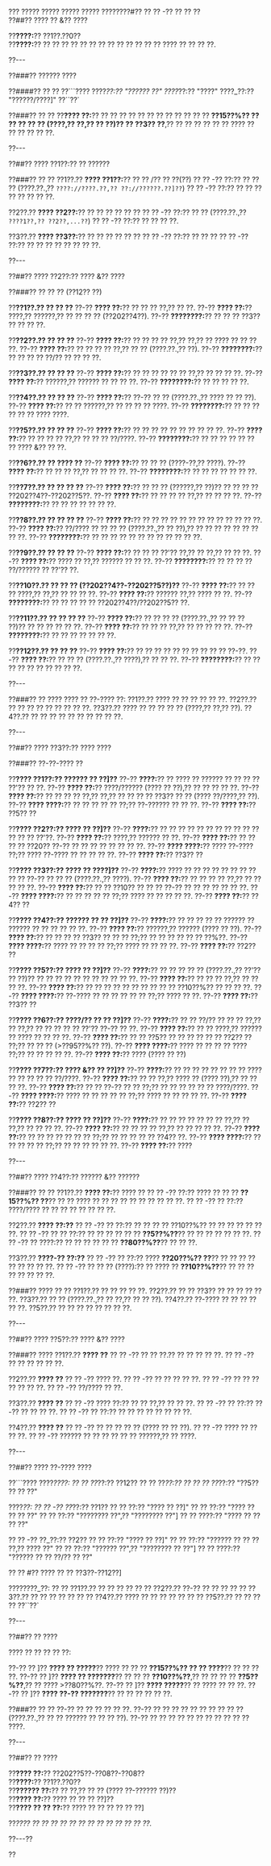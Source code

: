 ??? ????? ????? ????? ????? ????????#?? ?? ?? -?? ?? ?? ??  
??##?? ???? ?? &?? ????  

??**????:**?? ??1??.??0??  
??**????:**?? ?? ?? ?? ?? ?? ?? ?? ?? ?? ?? ?? ?? ?? ???? ?? ?? ?? ??.

??---

??###?? ?????? ????

??####?? ?? ??
??```????
????_??:?? "?????? ??"
????_??:?? "????"
????_??:?? "??????/????]"
??``??`

??###?? ?? ??
??**???? ??:**?? ?? ?? ?? ?? ?? ?? ?? ?? ?? ?? ?? ?? **??15??%?? ?? ?? ?? ?? ?? (????,?? ??,?? ?? ??)?? ?? ??3?? ??**,?? ?? ?? ?? ?? ?? ?? ???? ?? ?? ?? ?? ?? ??.

??---

??##?? ???? ??1??:?? ?? ??????

??###?? ?? ??
??1??.?? **???? ??1??:**?? ?? ?? /?? ?? ??(??)
??  ?? -?? ??:?? ?? ?? ?? (????.??.,?? `????://????.??,?? ??://??????.??]??`)
??  ?? -?? ??:?? ?? ?? ?? ?? ?? ?? ?? ??.

??2??.?? **???? ??2??:**?? ?? ?? ?? ?? ?? ??
??  ?? -?? ??:?? ?? ?? (????.??.,?? `????1??,?? ??2??,...??`)
??  ?? -?? ??:?? ?? ?? ?? ??.

??3??.?? **???? ??3??:**?? ?? ?? ?? ?? ?? ??
??  ?? -?? ??:?? ?? ?? ??
??  ?? -?? ??:?? ?? ?? ?? ?? ?? ?? ?? ??.

??---

??##?? ???? ??2??:?? ???? &?? ????

??###?? ?? ?? ?? (??12?? ??)

??**??1??.?? ?? ?? ??**
??-?? **???? ??:**?? ?? ?? ?? ??,?? ?? ??.
??-?? **???? ??:**?? ????,?? ??????,?? ?? ?? ?? ?? (??202??4??).
??-?? **????????:**?? ?? ?? ?? ??3?? ?? ?? ?? ??.

??**??2??.?? ?? ?? ??**
??-?? **???? ??:**?? ?? ?? ?? ?? ??,?? ??,?? ?? ???? ?? ?? ?? ??.
??-?? **???? ??:**?? ?? ?? ?? ?? ??,?? ?? ?? (????.??.,?? ??).
??-?? **????????:**?? ?? ?? ?? ?? ??/?? ?? ?? ?? ??.

??**??3??.?? ?? ?? ??**
??-?? **???? ??:**?? ?? ?? ?? ?? ?? ?? ??,?? ?? ?? ?? ??.
??-?? **???? ??:**?? ??????,?? ?????? ?? ?? ?? ??.
??-?? **????????:**?? ?? ?? ?? ?? ??.

??**??4??.?? ?? ?? ??**
??-?? **???? ??:**?? ??-?? ?? ?? (????.??.,?? ???? ?? ?? ??).
??-?? **???? ??:**?? ?? ?? ??????,?? ?? ?? ?? ?? ????.
??-?? **????????:**?? ?? ?? ?? ?? ?? ?? ???? ????.

??**??5??.?? ?? ?? ??**
??-?? **???? ??:**?? ?? ?? ?? ?? ?? ?? ?? ?? ?? ??.
??-?? **???? ??:**?? ?? ?? ?? ?? ??,?? ?? ?? ?? ??/????.
??-?? **????????:**?? ?? ?? ?? ?? ?? ?? ?? ???? &?? ?? ??.

??**??6??.?? ?? ???? ??**
??-?? **???? ??:**?? ?? ?? ?? (????-??,?? ????).
??-?? **???? ??:**?? ?? ?? ?? ??,?? ?? ?? ?? ??.
??-?? **????????:**?? ?? ?? ?? ?? ?? ?? ??.

??**??7??.?? ?? ?? ?? ??**
??-?? **???? ??:**?? ?? ?? ?? (??????,?? ??)?? ?? ?? ?? ?? ??202??4??-??202??5??.
??-?? **???? ??:**?? ?? ?? ?? ?? ??,?? ?? ?? ?? ??.
??-?? **????????:**?? ?? ?? ?? ?? ?? ?? ??.

??**??8??.?? ?? ?? ?? ??**
??-?? **???? ??:**?? ?? ?? ?? ?? ?? ?? ?? ?? ?? ?? ?? ?? ??.
??-?? **???? ??:**?? ??/???? ?? ?? ?? ?? (????.??.,?? ?? ??),?? ?? ?? ?? ?? ?? ?? ?? ?? ??.
??-?? **????????:**?? ?? ?? ?? ?? ?? ?? ?? ?? ?? ?? ?? ??.

??**??9??.?? ?? ?? ??**
??-?? **???? ??:**?? ?? ?? ?? ??'?? ??,?? ?? ??,?? ?? ?? ??.
??-?? **???? ??:**?? ???? ?? ??,?? ?????? ?? ?? ??.
??-?? **????????:**?? ?? ?? ?? ?? ??/?????? ?? ??'?? ??.

??**??10??.?? ?? ?? ?? (??202??4??-??202??5??)??**
??-?? **???? ??:**?? ?? ?? ?? ????,?? ??,?? ?? ?? ?? ??.
??-?? **???? ??:**?? ?????? ??,?? ???? ?? ??.
??-?? **????????:**?? ?? ?? ?? ?? ?? ??202??4??/??202??5?? ??.

??**??11??.?? ?? ?? ?? ??**
??-?? **???? ??:**?? ?? ?? ?? ?? (????.??.,?? ?? ?? ?? ??)?? ?? ?? ?? ?? ?? ??.
??-?? **???? ??:**?? ?? ?? ?? ??,?? ?? ?? ?? ?? ??.
??-?? **????????:**?? ?? ?? ?? ?? ?? ?? ??.

??**??12??.?? ?? ?? ??**
??-?? **???? ??:**?? ?? ?? ?? ?? ?? ?? ?? ?? ?? ?? ??-??.
??-?? **???? ??:**?? ?? ?? ?? (????.??.,?? ????),?? ?? ?? ??.
??-?? **????????:**?? ?? ?? ?? ?? ?? ?? ?? ?? ?? ??.

??---

??###?? ?? ????
???? ?? ??-???? ??:
??1??.?? ???? ?? ?? ?? ?? ?? ??.
??2??.?? ?? ?? ?? ?? ?? ?? ?? ?? ??.
??3??.?? ???? ?? ?? ?? ?? ?? (????,?? ??,?? ??).
??4??.?? ?? ?? ?? ?? ?? ?? ?? ?? ?? ??.

??---

??##?? ???? ??3??:?? ???? ????

??###?? ??-??-???? ??

??**???? ??1??:?? ?????? ?? ??]??**
??-?? **????:**?? ?? ???? ?? ?????? ?? ?? ?? ?? ??'?? ?? ??.
??-?? **???? ??:**?? ????/?????? (???? ?? ??),?? ?? ?? ?? ?? ??.
??-?? **???? ??:**?? ?? ?? ?? ?? ??,?? ??,?? ?? ?? ?? ?? ??3?? ?? ?? (???? ??/????,?? ??).
??-?? **???? ????:**?? ?? ?? ?? ?? ?? ??;?? ??-?????? ?? ?? ??.
??-?? **???? ??:**?? ??5?? ??

??**???? ??2??:?? ???? ?? ??]??**
??-?? **????:**?? ?? ?? ?? ?? ?? ?? ?? ?? ?? ?? ?? ?? ?? ?? ??'??.
??-?? **???? ??:**?? ????,?? ?????? ?? ??.
??-?? **???? ??:**?? ?? ?? ?? ?? ??20?? ??-?? ?? ?? ?? ?? ?? ?? ?? ??.
??-?? **???? ????:**?? ???? ??-???? ??;?? ???? ??-???? ?? ?? ?? ?? ??.
??-?? **???? ??:**?? ??3?? ??

??**???? ??3??:?? ???? ?? ????]??**
??-?? **????:**?? ???? ?? ?? ?? ?? ?? ?? ?? ?? ?? ?? ??-?? ?? ?? ?? (????.??.,?? ????).
??-?? **???? ??:**?? ?? ?? ?? ?? ??,?? ?? ?? ?? ?? ??.
??-?? **???? ??:**?? ?? ?? ??10?? ?? ?? ?? ??-?? ?? ?? ?? ?? ?? ?? ??.
??-?? **???? ????:**?? ?? ?? ?? ?? ?? ??;?? ???? ?? ?? ?? ?? ??.
??-?? **???? ??:**?? ??4?? ??

??**???? ??4??:?? ?????? ?? ?? ??]??**
??-?? **????:**?? ?? ?? ?? ?? ?? ?????? ?? ?????? ?? ?? ?? ?? ?? ??.
??-?? **???? ??:**?? ??????,?? ?????? (???? ?? ??).
??-?? **???? ??:**?? ?? ?? ?? ?? ??3?? ?? ?? ?? ??;?? ?? ?? ?? ?? ?? ?? ??%??.
??-?? **???? ????:**?? ???? ?? ?? ?? ?? ??;?? ???? ?? ?? ?? ??.
??-?? **???? ??:**?? ??2?? ??

??**???? ??5??:?? ???? ?? ??]??**
??-?? **????:**?? ?? ?? ?? ?? ?? (????.??.,?? ??'?? ?? ??)?? ?? ?? ?? ?? ?? ?? ?? ?? ?? ?? ??.
??-?? **???? ??:**?? ?? ?? ?? ??,?? ?? ?? ?? ??.
??-?? **???? ??:**?? ?? ?? ?? ?? ?? ?? ?? ?? ?? ?? ??10??%?? ?? ?? ?? ??.
??-?? **???? ????:**?? ??-???? ?? ?? ?? ?? ?? ?? ??;?? ???? ?? ??.
??-?? **???? ??:**?? ??3?? ??

??**???? ??6??:?? ????/?? ?? ?? ??]??**
??-?? **????:**?? ?? ?? ??/?? ?? ?? ?? ??,?? ?? ??,?? ?? ?? ?? ?? ?? ??'?? ??-?? ?? ??.
??-?? **???? ??:**?? ?? ?? ????,?? ?????? ?? ???? ?? ?? ?? ??.
??-?? **???? ??:**?? ?? ?? ??5?? ?? ?? ?? ?? ?? ?? ??2?? ?? ??;?? ?? ?? ?? (>??95??%?? ??).
??-?? **???? ????:**?? ???? ?? ?? ?? ?? ???? ??;?? ?? ?? ?? ?? ??.
??-?? **???? ??:**?? ???? (???? ?? ??)

??**???? ??7??:?? ???? &?? ?? ??]??**
??-?? **????:**?? ?? ?? ?? ?? ?? ?? ?? ?? ???? ?? ?? ?? ?? ?? ??/????.
??-?? **???? ??:**?? ?? ?? ??,?? ???? ?? (???? ??),?? ?? ?? ?? ??.
??-?? **???? ??:**?? ?? ?? ??-?? ?? ?? ??;?? ?? ?? ?? ?? ?? ?? ????/????.
??-?? **???? ????:**?? ???? ?? ?? ?? ?? ?? ??;?? ???? ?? ?? ?? ?? ??.
??-?? **???? ??:**?? ??2?? ??

??**???? ??8??:?? ???? ?? ??]??**
??-?? **????:**?? ?? ?? ?? ?? ?? ?? ?? ??,?? ?? ??,?? ?? ?? ?? ??.
??-?? **???? ??:**?? ?? ?? ?? ?? ??,?? ?? ?? ?? ?? ??.
??-?? **???? ??:**?? ?? ?? ?? ?? ?? ?? ?? ??;?? ?? ?? ?? ?? ?? ??4?? ??.
??-?? **???? ????:**?? ?? ?? ?? ?? ?? ??;?? ?? ?? ?? ?? ?? ??.
??-?? **???? ??:**?? ????

??---

??##?? ???? ??4??:?? ?????? &?? ??????

??###?? ?? ??
??1??.?? **???? ??:**?? ???? ??
??  ?? -?? ??:?? ???? ?? ?? ?? **??15??%?? ??**?? ?? ?? ???? ?? ?? ?? ?? ?? ?? ?? ?? ?? ??.
??  ?? -?? ?? ??:?? ????/???? ?? ?? ?? ?? ?? ?? ?? ??.

??2??.?? **???? ??:??**
??  ?? -?? ?? ??:?? ?? ?? ?? ?? ??10??%?? ?? ?? ?? ?? ?? ?? ??.
??  ?? -?? ?? ?? ??:?? ?? ?? ?? ?? ?? ?? **??5??%??**?? ?? ?? ?? ?? ?? ?? ??.
??  ?? -?? ?? ????:?? ?? ?? ?? ?? ?? ?? **??80??%??**?? ?? ?? ??.

??3??.?? **????-?? ??:??**
??  ?? -?? ?? ??:?? ???? **??20??%?? ??**?? ?? ?? ?? ?? ?? ?? ?? ?? ??.
??  ?? -?? ?? ?? ?? (????):?? ?? ???? ?? **??10??%??**?? ?? ?? ?? ?? ?? ?? ?? ??.

??###?? ???? ?? ??
??1??.?? ?? ?? ?? ?? ??.
??2??.?? ?? ?? ??3?? ?? ?? ?? ?? ?? ??.
??3??.?? ?? ?? (????.??.,?? ?? ??,?? ?? ?? ??).
??4??.?? ??-???? ?? ?? ?? ?? ?? ??.
??5??.?? ?? ?? ?? ?? ?? ?? ?? ??.

??---

??##?? ???? ??5??:?? ???? &?? ????

??###?? ????
??1??.?? **???? ??**
??  ?? -?? ?? ?? ??.?? ?? ?? ?? ?? ??.
??  ?? -?? ?? ?? ?? ?? ?? ??.

??2??.?? **???? ??**
??  ?? -?? ???? ??.
??  ?? -?? ?? ?? ?? ?? ??.
??  ?? -?? ?? ?? ?? ?? ?? ?? ??.
??  ?? -?? ??/???? ?? ??.

??3??.?? **???? ??**
??  ?? -?? ???? ??:?? ?? ?? ??,?? ?? ?? ??.
??  ?? -?? ?? ??:?? ??-?? ?? ?? ?? ??.
??  ?? -?? ?? ??:?? ?? ?? ?? ?? ?? ?? ?? ??.

??4??.?? **???? ??**
??  ?? -?? ?? ?? ?? ?? ?? (???? ?? ?? ??).
??  ?? -?? ???? ?? ?? ?? ??.
??  ?? -?? ?????? ?? ?? ?? ?? ?? ?? ??????,?? ?? ????.

??---

??##?? ???? ??-???? ????

??```????
????_????:
?? ?? ??_??:?? ??12??
?? ?? ??_??:?? ??
?? ?? ??_??:?? "??5?? ?? ?? ??"

????_??:
?? ?? -?? ??_??:?? ??1??
??   ?? ??:?? "???? ?? ??]"
??   ?? ??:?? "???? ?? ?? ?? ??"
??   ?? ??:?? "???????? ??",?? "???????? ??"]
??   ?? ????:?? "???? ?? ?? ?? ??"

?? ?? -?? ??_??:?? ??2??
??   ?? ??:?? "???? ?? ??]"
??   ?? ??:?? "?????? ?? ?? ?? ??,?? ???? ??"
??   ?? ??:?? "?????? ??",?? "???????? ?? ??"]
??   ?? ????:?? "?????? ?? ?? ??/?? ?? ??"

?? ?? #?? ???? ?? ?? ??3??-??12??]

????????_??:
?? ?? ??1??.?? ?? ?? ?? ??
?? ?? ??2??.?? ??-?? ?? ?? ??
?? ?? ??3??.?? ?? ?? ?? ?? ??
?? ?? ??4??.?? ???? ?? ?? ?? ?? ??
?? ?? ??5??.?? ?? ?? ?? ??
??``??`

??---

??##?? ?? ????

???? ?? ?? ?? ?? ??:

??-?? ?? ]?? **???? ?? ?????**?? ???? ?? ?? ?? **??15??%?? ?? ?? ????**?? ?? ?? ?? ??.
??-?? ?? ]?? **???? ?? ???????**?? ?? ?? ?? **??10??%??**,?? ?? ?? ?? ?? **??5??%??**,?? ?? ???? >??80??%??.
??-?? ?? ]?? **???? ?????**?? ?? ???? ?? ?? ??.
??-?? ?? ]?? **???? ??-?? ???????**?? ?? ?? ?? ?? ?? ??.

??###?? ?? ??
??-?? ?? ?? ?? ?? ?? ??.
??-?? ?? ?? ?? ?? ?? ?? ?? ?? ?? ?? (????.??.,?? ?? ?? ?????? ?? ?? ?? ??).
??-?? ?? ?? ?? ?? ?? ?? ?? ?? ?? ?? ?? ????.

??---

??##?? ?? ????

??**???? ??:**?? ??202??5??-??08??-??08??  
??**????:**?? ??1??.??0??  
??**?????? ??:**?? ?? ??,?? ?? ?? (???? ??-?????? ??)??  
??**???? ??:**?? ???? ?? ?? ?? ??]??  
??**???? ?? ?? ??:**?? ???? ?? ?? ?? ?? ?? ??]

??*???? ?? ?? ?? ?? ?? ?? ?? ?? ?? ?? ?? ?? ??.*

??---??

??